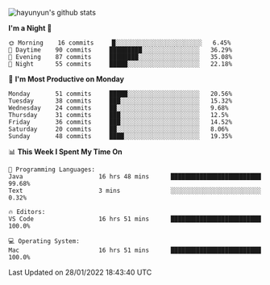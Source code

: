 
![hayunyun's github stats](https://github-readme-stats.vercel.app/api?username=hayunyun&show_icons=true)


<!--START_SECTION:waka-->
**I'm a Night 🦉** 

```text
🌞 Morning    16 commits     █░░░░░░░░░░░░░░░░░░░░░░░░   6.45% 
🌆 Daytime    90 commits     █████████░░░░░░░░░░░░░░░░   36.29% 
🌃 Evening    87 commits     ████████░░░░░░░░░░░░░░░░░   35.08% 
🌙 Night      55 commits     █████░░░░░░░░░░░░░░░░░░░░   22.18%

```
📅 **I'm Most Productive on Monday** 

```text
Monday       51 commits     █████░░░░░░░░░░░░░░░░░░░░   20.56% 
Tuesday      38 commits     ███░░░░░░░░░░░░░░░░░░░░░░   15.32% 
Wednesday    24 commits     ██░░░░░░░░░░░░░░░░░░░░░░░   9.68% 
Thursday     31 commits     ███░░░░░░░░░░░░░░░░░░░░░░   12.5% 
Friday       36 commits     ███░░░░░░░░░░░░░░░░░░░░░░   14.52% 
Saturday     20 commits     ██░░░░░░░░░░░░░░░░░░░░░░░   8.06% 
Sunday       48 commits     ████░░░░░░░░░░░░░░░░░░░░░   19.35%

```


📊 **This Week I Spent My Time On** 

```text
💬 Programming Languages: 
Java                     16 hrs 48 mins      █████████████████████████   99.68% 
Text                     3 mins              ░░░░░░░░░░░░░░░░░░░░░░░░░   0.32%

🔥 Editors: 
VS Code                  16 hrs 51 mins      █████████████████████████   100.0%

💻 Operating System: 
Mac                      16 hrs 51 mins      █████████████████████████   100.0%

```


 Last Updated on 28/01/2022 18:43:40 UTC
<!--END_SECTION:waka-->

<!--
**hayunyun/hayunyun** is a ✨ _special_ ✨ repository because its `README.md` (this file) appears on your GitHub profile.

Here are some ideas to get you started:

- 🔭 I’m currently working on ...
- 🌱 I’m currently learning ...
- 👯 I’m looking to collaborate on ...
- 🤔 I’m looking for help with ...
- 💬 Ask me about ...
- 📫 How to reach me: ...
- 😄 Pronouns: ...
- ⚡ Fun fact: ...
-->
